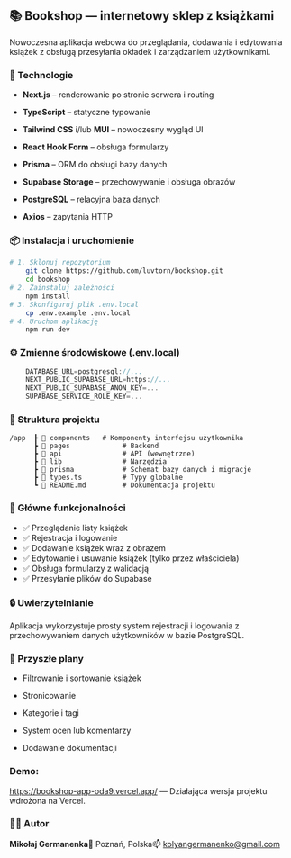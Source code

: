 📚 Bookshop — internetowy sklep z książkami
-------------------------------------------

Nowoczesna aplikacja webowa do przeglądania, dodawania i edytowania książek z obsługą przesyłania okładek i zarządzaniem użytkownikami.

### 🚀 Technologie

*   **Next.js** – renderowanie po stronie serwera i routing
    
*   **TypeScript** – statyczne typowanie
    
*   **Tailwind CSS** i/lub **MUI** – nowoczesny wygląd UI
    
*   **React Hook Form** – obsługa formularzy
    
*   **Prisma** – ORM do obsługi bazy danych
    
*   **Supabase Storage** – przechowywanie i obsługa obrazów
    
*   **PostgreSQL** – relacyjna baza danych
    
*   **Axios** – zapytania HTTP
    

### 📦 Instalacja i uruchomienie
```bash
# 1. Sklonuj repozytorium
    git clone https://github.com/luvtorn/bookshop.git  
    cd bookshop  
# 2. Zainstaluj zależności  
    npm install  
# 3. Skonfiguruj plik .env.local  
    cp .env.example .env.local  
# 4. Uruchom aplikację  
    npm run dev
```
    
### ⚙️ Zmienne środowiskowe (.env.local)
```js
    DATABASE_URL=postgresql://...  
    NEXT_PUBLIC_SUPABASE_URL=https://...  
    NEXT_PUBLIC_SUPABASE_ANON_KEY=...  
    SUPABASE_SERVICE_ROLE_KEY=...
```
        

### 🧱 Struktura projektu
```
/app  ┣ 📁 components   # Komponenty interfejsu użytkownika  
      ┣ 📁 pages             # Backend  
      ┣ 📁 api               # API (wewnętrzne)  
      ┣ 📁 lib               # Narzędzia  
      ┣ 📁 prisma            # Schemat bazy danych i migracje  
      ┣ 📄 types.ts          # Typy globalne  
      ┗ 📄 README.md         # Dokumentacja projektu   
```

### 🧩 Główne funkcjonalności

* ✅ Przeglądanie listy książek
* ✅ Rejestracja i logowanie
* ✅ Dodawanie książek wraz z obrazem
* ✅ Edytowanie i usuwanie książek (tylko przez właściciela)
* ✅ Obsługa formularzy z walidacją
* ✅ Przesyłanie plików do Supabase

### 🔒 Uwierzytelnianie

Aplikacja wykorzystuje prosty system rejestracji i logowania z przechowywaniem danych użytkowników w bazie PostgreSQL.

### 📌 Przyszłe plany

*   Filtrowanie i sortowanie książek
    
*   Stronicowanie
    
*   Kategorie i tagi
    
*   System ocen lub komentarzy

*   Dodawanie dokumentacji

   ### Demo:
https://bookshop-app-oda9.vercel.app/ — Działająca wersja projektu wdrożona na Vercel.
    

### 🧑‍💻 Autor

**Mikołaj Germanenka**📍 Poznań, Polska📫 kolyangermanenko@gmail.com
